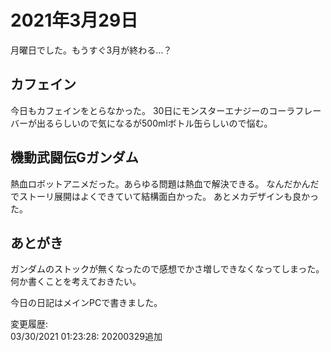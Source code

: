 # 2021年3月29日

月曜日でした。もうすぐ3月が終わる…？

## カフェイン

今日もカフェインをとらなかった。
30日にモンスターエナジーのコーラフレーバーが出るらしいので気になるが500mlボトル缶らしいので悩む。

## 機動武闘伝Gガンダム

熱血ロボットアニメだった。あらゆる問題は熱血で解決できる。
なんだかんだでストーリ展開はよくできていて結構面白かった。
あとメカデザインも良かった。

## あとがき

ガンダムのストックが無くなったので感想でかさ増しできなくなってしまった。
何か書くことを考えておきたい。

今日の日記はメインPCで書きました。

変更履歴:  
03/30/2021 01:23:28: 20200329追加  
